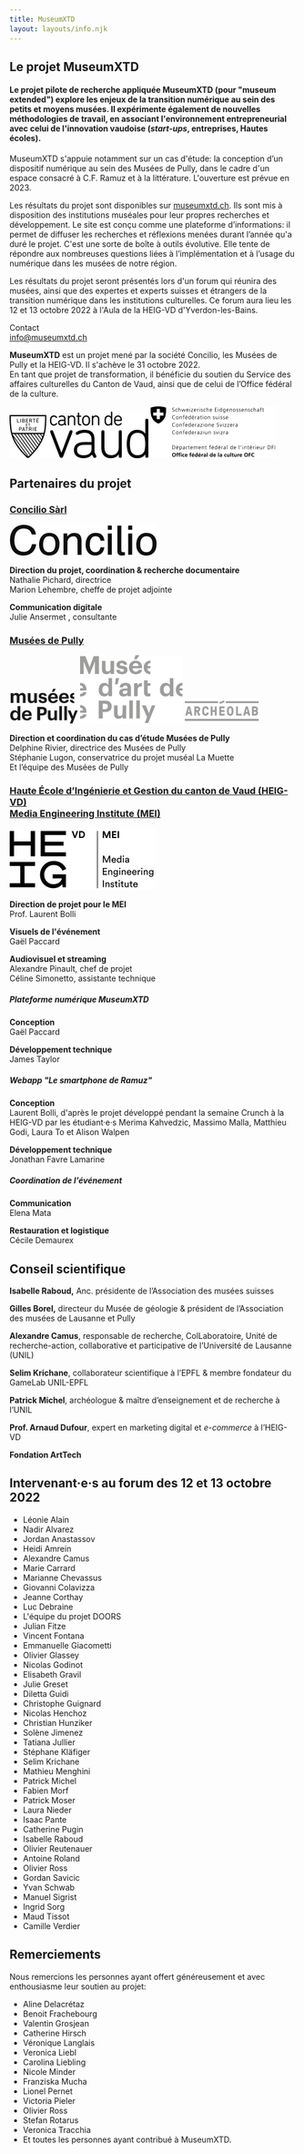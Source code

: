 ```yaml
---
title: MuseumXTD
layout: layouts/info.njk
---
```


## Le projet **MuseumXTD** 

#### Le projet pilote de recherche appliquée **MuseumXTD** (pour "museum extended") explore les enjeux de la transition numérique au sein des petits et moyens musées. Il expérimente également de nouvelles méthodologies de travail, en associant l'environnement entrepreneurial avec celui de l'innovation vaudoise (*start-ups*, entreprises, Hautes écoles).

MuseumXTD s'appuie notamment sur un cas d'étude: la conception d’un dispositif numérique au sein des Musées de Pully, dans le cadre d'un espace consacré à C.F. Ramuz et à la littérature. L'ouverture est prévue en 2023. 

Les résultats du projet sont disponibles sur [museumxtd.ch](https://www.museumxtd.ch/). Ils sont mis à disposition des institutions muséales pour leur propres recherches et développement. Le site est conçu comme une plateforme d’informations: il permet de diffuser les recherches et réflexions menées durant l’année qu'a duré le projet.
C'est une sorte de boîte à outils évolutive. Elle tente de répondre aux nombreuses questions liées à l’implémentation et à l’usage du numérique dans les musées de notre région. 

Les résultats du projet seront présentés lors d'un forum qui réunira des musées, ainsi que des expertes et experts suisses et étrangers de la transition numérique dans les institutions culturelles.
Ce forum aura lieu les 12 et 13 octobre 2022 à l'Aula de la HEIG-VD d'Yverdon-les-Bains.

Contact  
[info@museumxtd.ch](mailto:info@museumxtd.ch)

**MuseumXTD** est un projet mené par la société Concilio, les Musées de Pully et la HEIG-VD. Il s'achève le 31 octobre 2022.  
En tant que projet de transformation, il bénéficie du soutien du Service des affaires culturelles du Canton de Vaud, ainsi que de celui de l’Office fédéral de la culture.


![](/images/Logo-Canton_de_Vaud.svg) ![](/images/EDI_BAK_FR_RGB_POS_HOCH.png)


## Partenaires du projet
### [Concilio Sàrl](https://concilioltd.com/)

![](/images/Logo-Concilio.svg)

**Direction du projet, coordination & recherche documentaire**  
Nathalie Pichard, directrice  
Marion Lehembre, cheffe de projet adjointe

**Communication digitale**  
Julie Ansermet , consultante

### [Musées de Pully](https://www.museedartdepully.ch/fr/accueil/)

![](/images/Logo-Musees_de_Pully.png)
![](/images/Logo-Musee_d-art_de_Pully.svg)
![](/images/Logo-Archeolab.png)

**Direction et coordination du cas d’étude Musées de Pully**  
Delphine Rivier, directrice des Musées de Pully  
Stéphanie Lugon, conservatrice du projet muséal La Muette  
Et l’équipe des Musées de Pully

### [Haute École d’Ingénierie et Gestion du canton de Vaud (HEIG-VD)<br>Media Engineering Institute (MEI)](https://heig-vd.ch/rad/instituts/mei/)

![](/images/Logo_HEIG-VD_MEI.svg)

**Direction de projet pour le MEI**   
Prof. Laurent Bolli

**Visuels de l'événement**   
Gaël Paccard

**Audiovisuel et streaming**   
Alexandre Pinault, chef de projet   
Céline Simonetto, assistante technique


##### Plateforme numérique MuseumXTD
**Conception**  
Gaël Paccard

**Développement technique**  
James Taylor

##### Webapp "Le smartphone de Ramuz"
**Conception**   
Laurent Bolli, d'après le projet développé pendant la semaine Crunch à la HEIG-VD par les étudiant·e·s Merima Kahvedzic, Massimo Malla, Matthieu Godi, Laura To et Alison Walpen

**Développement technique**   
Jonathan Favre Lamarine

##### Coordination de l'événement
**Communication**  
Elena Mata

**Restauration et logistique**  
Cécile Demaurex


## Conseil scientifique   
**Isabelle Raboud,** Anc. présidente de l’Association des musées suisses

**Gilles Borel,** directeur du Musée de géologie & président de l’Association des musées de Lausanne et Pully

**Alexandre Camus**, responsable de recherche, ColLaboratoire, Unité de recherche-action, collaborative et participative de l’Université de Lausanne (UNIL)

**Selim Krichane**, collaborateur scientifique à l’EPFL & membre fondateur du GameLab UNIL-EPFL

**Patrick Michel**, archéologue & maître d’enseignement et de recherche à l’UNIL

**Prof. Arnaud Dufour**, expert en marketing digital et *e-commerce* à l’HEIG-VD

**Fondation ArtTech**


## Intervenant·e·s au forum des 12 et 13 octobre 2022
- Léonie Alain
- Nadir Alvarez
- Jordan Anastassov
- Heidi Amrein
- Alexandre Camus
- Marie Carrard
- Marianne Chevassus
- Giovanni Colavizza
- Jeanne Corthay
- Luc Debraine
- L'équipe du projet DOORS
- Julian Fitze
- Vincent Fontana
- Emmanuelle Giacometti
- Olivier Glassey
- Nicolas Godinot
- Elisabeth Gravil
- Julie Greset
- Diletta Guidi
- Christophe Guignard
- Nicolas Henchoz
- Christian Hunziker
- Solène Jimenez
- Tatiana Jullier
- Stéphane Kläfiger
- Selim Krichane
- Mathieu Menghini
- Patrick Michel
- Fabien Morf
- Patrick Moser
- Laura Nieder
- Isaac Pante
- Catherine Pugin
- Isabelle Raboud
- Olivier Reutenauer
- Antoine Roland
- Olivier Ross
- Gordan Savicic
- Yvan Schwab
- Manuel Sigrist
- Ingrid Sorg
- Maud Tissot
- Camille Verdier

## Remerciements
Nous remercions les personnes ayant offert généreusement et avec enthousiasme leur soutien au projet:
- Aline Delacrétaz
- Benoit Frachebourg
- Valentin Grosjean
- Catherine Hirsch
- Véronique Langlais
- Veronica Liebl
- Carolina Liebling
- Nicole Minder
- Franziska Mucha
- Lionel Pernet
- Victoria Pieler
- Olivier Ross
- Stefan Rotarus
- Veronica Tracchia
- Et toutes les personnes ayant contribué à MuseumXTD.

